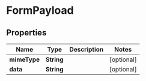 

# FormPayload


## Properties

| Name | Type | Description | Notes |
|------------ | ------------- | ------------- | -------------|
|**mimeType** | **String** |  |  [optional] |
|**data** | **String** |  |  [optional] |



